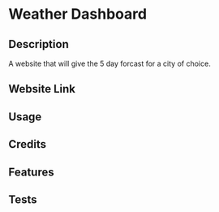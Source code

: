 # Weather Dashboard

## Description 
A website that will give the 5 day forcast for a city of choice.


## Website Link




## Usage 




## Credits






## Features




## Tests

